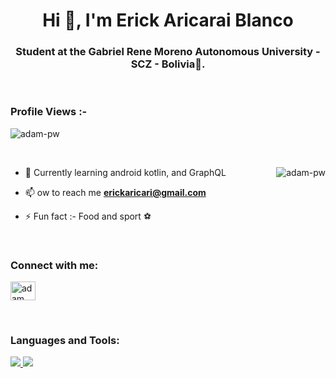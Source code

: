 <h1 align="center">Hi 👋, I'm Erick Aricarai Blanco</h1>
<h3 align="center">Student at the Gabriel Rene Moreno Autonomous University - SCZ - Bolivia🌟.</h3>

<br>

<p align="right"> <h3>Profile Views :-</h3> <img src="https://komarev.com/ghpvc/?username=adam-pw&label=Profile%20views&color=0e75b6&style=flat"
    alt="adam-pw" /> 
  </p>

<br>

<p><img align="right" src="https://github.com/Adam-pw/Adam-pw/blob/main/animation_500_kxa883sd.gif" alt="adam-pw" /></p>


- 🌱 Currently learning android kotlin, and GraphQL

- 📫 ow to reach me **erickaricari@gmail.com**

- ⚡ Fun fact :- Food and sport ⚽

<br>

<h3 align="left">Connect with me:</h3>
<p align="left">
  <a href="https://www.linkedin.com/in/erick-aricari-blanco-54535a257/" target="blank"><img align="center"
      src="https://raw.githubusercontent.com/rahuldkjain/github-profile-readme-generator/master/src/images/icons/Social/linked-in-alt.svg"
      alt="adam pithewan" height="30" width="40" /></a>
</p>

<br>

<h3 align="left">Languages and Tools:</h3>

  <a href="https://skillicons.dev">
    <img src="https://skillicons.dev/icons?i=git,docker,java,js,nodejs" />
  </a>
  <a href="https://skillicons.dev">
    <img src="https://skillicons.dev/icons?i=react,nextjs,postgres,postman,prisma,npm,mongodb" />
  </a>
</p>

<br>
